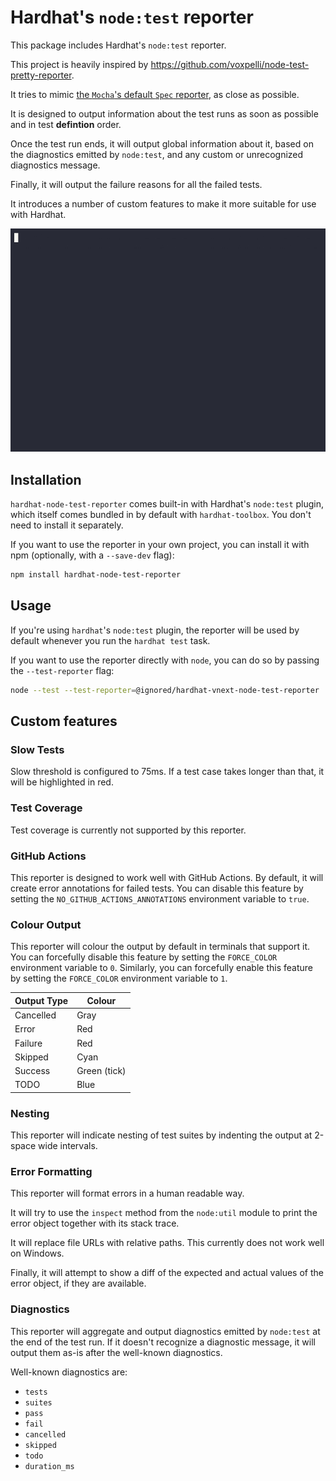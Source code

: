 # Hardhat's `node:test` reporter

This package includes Hardhat's `node:test` reporter.

This project is heavily inspired by https://github.com/voxpelli/node-test-pretty-reporter.

It tries to mimic [the `Mocha`'s default `Spec` reporter](https://mochajs.org/#spec), as close as possible.

It is designed to output information about the test runs as soon as possible and in test **defintion** order.

Once the test run ends, it will output global information about it, based on the diagnostics emitted by `node:test`, and any custom or unrecognized diagnostics message.

Finally, it will output the failure reasons for all the failed tests.

It introduces a number of custom features to make it more suitable for use with Hardhat.

![Demo](./demo.gif)

## Installation

`hardhat-node-test-reporter` comes built-in with Hardhat's `node:test` plugin, which itself comes bundled in by default with `hardhat-toolbox`. You don't need to install it separately.

If you want to use the reporter in your own project, you can install it with npm (optionally, with a `--save-dev` flag):

```bash
npm install hardhat-node-test-reporter
```

## Usage

If you're using `hardhat`'s `node:test` plugin, the reporter will be used by default whenever you run the `hardhat test` task.

If you want to use the reporter directly with `node`, you can do so by passing the `--test-reporter` flag:

```bash
node --test --test-reporter=@ignored/hardhat-vnext-node-test-reporter
```

## Custom features

### Slow Tests

Slow threshold is configured to 75ms. If a test case takes longer than that, it will be highlighted in red.

### Test Coverage

Test coverage is currently not supported by this reporter.

### GitHub Actions

This reporter is designed to work well with GitHub Actions. By default, it will create error annotations for failed tests. You can disable this feature by setting the `NO_GITHUB_ACTIONS_ANNOTATIONS` environment variable to `true`.

### Colour Output

This reporter will colour the output by default in terminals that support it. You can forcefully disable this feature by setting the `FORCE_COLOR` environment variable to `0`. Similarly, you can forcefully enable this feature by setting the `FORCE_COLOR` environment variable to `1`.

| Output Type | Colour       |
| ----------- | ------------ |
| Cancelled   | Gray         |
| Error       | Red          |
| Failure     | Red          |
| Skipped     | Cyan         |
| Success     | Green (tick) |
| TODO        | Blue         |

### Nesting

This reporter will indicate nesting of test suites by indenting the output at 2-space wide intervals.

### Error Formatting

This reporter will format errors in a human readable way.

It will try to use the `inspect` method from the `node:util` module to print the error object together with its stack trace.

It will replace file URLs with relative paths. This currently does not work well on Windows.

Finally, it will attempt to show a diff of the expected and actual values of the error object, if they are available.

### Diagnostics

This reporter will aggregate and output diagnostics emitted by `node:test` at the end of the test run. If it doesn't recognize a diagnostic message, it will output them as-is after the well-known diagnostics.

Well-known diagnostics are:

- `tests`
- `suites`
- `pass`
- `fail`
- `cancelled`
- `skipped`
- `todo`
- `duration_ms`

